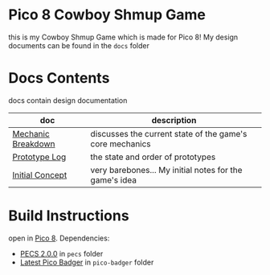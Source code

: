 # Pico 8 Cowboy Shmup Game
this is my Cowboy Shmup Game which is made for Pico 8! My design documents can be found in the `docs` folder
# Docs Contents
docs contain design documentation

| doc                                                | description                                              |
| -------------------------------------------------- | -------------------------------------------------------- |
| [Mechanic Breakdown](docs/Mechanic%20Breakdown.md) | discusses the current state of the game's core mechanics |
| [Prototype Log](docs/Prototype%20Log.md)           | the state and order of prototypes                        |
| [Initial Concept](docs/Initial%20Concept)          | very barebones... My initial notes for the game's idea   |
# Build Instructions
open in [Pico 8](https://www.lexaloffle.com/pico-8.php). Dependencies:
- [PECS 2.0.0](https://github.com/jesstelford/pecs/releases/tag/v2.0.0) in `pecs` folder
- [Latest Pico Badger](https://github.com/Platymek/pico-badger) in `pico-badger` folder
